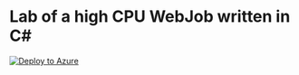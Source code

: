 # Lab of a high CPU WebJob written in C#
[![Deploy to Azure](http://azuredeploy.net/deploybutton.png)](https://azuredeploy.net/)
